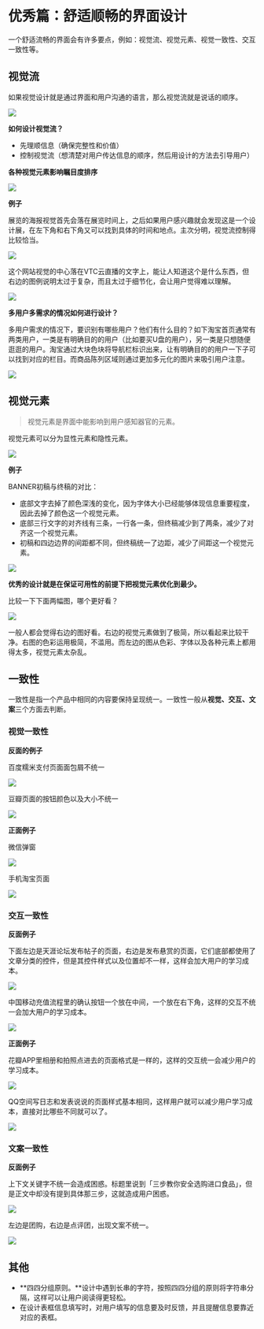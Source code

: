 # 优秀篇：舒适顺畅的界面设计

一个舒适流畅的界面会有许多要点，例如：视觉流、视觉元素、视觉一致性、交互一致性等。

## 视觉流

如果视觉设计就是通过界面和用户沟通的语言，那么视觉流就是说话的顺序。

![](../img/04/04_02_03_01_visual_flow.png)

**如何设计视觉流？**
   
- 先理顺信息（确保完整性和价值）   
- 控制视觉流（想清楚对用户传达信息的顺序，然后用设计的方法去引导用户）

**各种视觉元素影响瞩目度排序**

![](../img/04/04_02_03_02_visual_element_rank.png)

**例子**

展览的海报视觉首先会落在展览时间上，之后如果用户感兴趣就会发现这是一个设计展，在左下角和右下角又可以找到具体的时间和地点。主次分明，视觉流控制得比较恰当。

![](../img/04/04_02_03_03_good_exp.png)

这个网站视觉的中心落在VTC云直播的文字上，能让人知道这个是什么东西，但右边的图例说明太过于复杂，而且太过于细节化，会让用户觉得难以理解。

![](../img/04/04_02_03_04_bad_exp.png)

**多用户多需求的情况如何进行设计？**

多用户需求的情况下，要识别有哪些用户？他们有什么目的？如下淘宝首页通常有两类用户，一类是有明确目的的用户（比如要买U盘的用户），另一类是只想随便逛逛的用户。淘宝通过大块色块将导航栏标识出来，让有明确目的的用户一下子可以找到对应的栏目。而商品陈列区域则通过更加多元化的图片来吸引用户注意。

![](../img/04/04_02_03_05_deal_multi_demand.png)

## 视觉元素

>视觉元素是界面中能影响到用户感知器官的元素。

视觉元素可以分为显性元素和隐性元素。

![](../img/04/04_02_03_06_visual_element.png)

**例子**

BANNER初稿与终稿的对比：

- 底部文字去掉了颜色深浅的变化，因为字体大小已经能够体现信息重要程度，因此去掉了颜色这一个视觉元素。
- 底部三行文字的对齐线有三条，一行各一条，但终稿减少到了两条，减少了对齐这一个视觉元素。
- 初稿和四边边界的间距都不同，但终稿统一了边距，减少了间距这一个视觉元素。

![](../img/04/04_02_03_07_banner_exp.png)

**优秀的设计就是在保证可用性的前提下把视觉元素优化到最少。**

比较一下下面两幅图，哪个更好看？

![](../img/04/04_02_03_08_contrast.png)

一般人都会觉得右边的图好看。右边的视觉元素做到了极简，所以看起来比较干净。右图的色彩运用极简，不滥用。而左边的图从色彩、字体以及各种元素上都用得太多，视觉元素太杂乱。

## 一致性

一致性是指一个产品中相同的内容要保持呈现统一。一致性一般从**视觉、交互、文案**三个方面去判断。

### 视觉一致性

**反面的例子**

百度糯米支付页面面包屑不统一

![](../img/04/04_02_03_09_visual_consitentence_bad_01.png)  

豆瓣页面的按钮颜色以及大小不统一

![](../img/04/04_02_03_10_visual_consitentence_bad_02.png)  

**正面例子**

微信弹窗

![](../img/04/04_02_03_11_visual_consitentence_good_01.png)  

手机淘宝页面

![](../img/04/04_02_03_12_visual_consitentence_good_02.png)  

### 交互一致性

**反面例子**

下面左边是天涯论坛发布帖子的页面，右边是发布悬赏的页面，它们底部都使用了文章分类的控件，但是其控件样式以及位置却不一样，这样会加大用户的学习成本。

![](../img/04/04_02_03_13_operation_consistence_bad_01.png)

中国移动充值流程里的确认按钮一个放在中间，一个放在右下角，这样的交互不统一会加大用户的学习成本。

![](../img/04/04_02_03_14_operation_consistence_bad_02.png)

**正面例子**

花瓣APP里相册和拍照点进去的页面格式是一样的，这样的交互统一会减少用户的学习成本。

![](../img/04/04_02_03_15_operation_consistence_good_01.png)

QQ空间写日志和发表说说的页面样式基本相同，这样用户就可以减少用户学习成本，直接对比哪些不同就可以了。

![](../img/04/04_02_03_16_operation_consistence_good_02.png)

### 文案一致性

**反面例子**

上下文关键字不统一会造成困惑。标题里说到「三步教你安全选购进口食品」，但是正文中却没有提到具体那三步，这就造成用户困惑。

![](../img/04/04_02_03_17_word_consistence_bad_01.png)

左边是团购，右边是点评团，出现文案不统一。

![](../img/04/04_02_03_18_word_consistence_bad_02.png)

## 其他

- **四四分组原则。**设计中遇到长串的字符，按照四四分组的原则将字符串分隔，这样可以让用户阅读得更轻松。
- 在设计表框信息填写时，对用户填写的信息要及时反馈，并且提醒信息要靠近对应的表框。